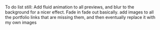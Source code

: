To do list still:
Add fluid animation to all previews, and blur to the background for a nicer effect. Fade in fade out basically.
add images to all the portfolio links that are missing them, and then eventually replace it with my own images